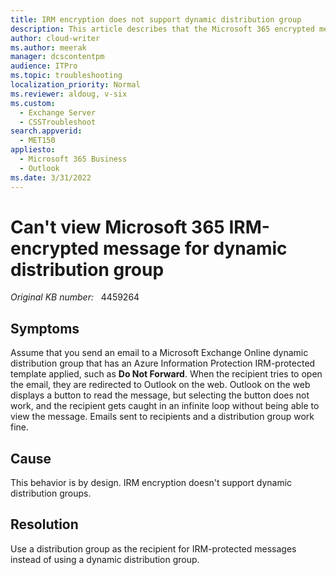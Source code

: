 ```yaml
---
title: IRM encryption does not support dynamic distribution group
description: This article describes that the Microsoft 365 encrypted message isn't support for a dynamic distribution group.
author: cloud-writer
ms.author: meerak
manager: dcscontentpm
audience: ITPro
ms.topic: troubleshooting
localization_priority: Normal
ms.reviewer: aldoug, v-six
ms.custom: 
  - Exchange Server
  - CSSTroubleshoot
search.appverid: 
  - MET150
appliesto: 
  - Microsoft 365 Business
  - Outlook
ms.date: 3/31/2022
---
```

# Can't view Microsoft 365 IRM-encrypted message for dynamic distribution group

_Original KB number:_ &nbsp; 4459264

## Symptoms

Assume that you send an email to a Microsoft Exchange Online dynamic distribution group that has an Azure Information Protection IRM-protected template applied, such as **Do Not Forward**. When the recipient tries to open the email, they are redirected to Outlook on the web. Outlook on the web displays a button to read the message, but selecting the button does not work, and the recipient gets caught in an infinite loop without being able to view the message. Emails sent to recipients and a distribution group work fine.

## Cause

This behavior is by design. IRM encryption doesn't support dynamic distribution groups.

## Resolution

Use a distribution group as the recipient for IRM-protected messages instead of using a dynamic distribution group.
